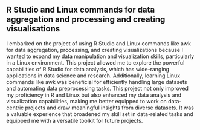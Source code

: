 ## R Studio and Linux commands for data aggregation and processing and creating visualisations

I embarked on the project of using R Studio and Linux commands like awk for data aggregation, processing, and creating visualizations because I wanted to expand my data manipulation and visualization skills, particularly in a Linux environment. This project allowed me to explore the powerful capabilities of R Studio for data analysis, which has wide-ranging applications in data science and research. Additionally, learning Linux commands like awk was beneficial for efficiently handling large datasets and automating data preprocessing tasks. This project not only improved my proficiency in R and Linux but also enhanced my data analysis and visualization capabilities, making me better equipped to work on data-centric projects and draw meaningful insights from diverse datasets. It was a valuable experience that broadened my skill set in data-related tasks and equipped me with a versatile toolkit for future projects.

